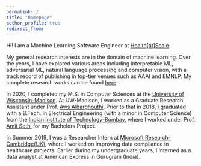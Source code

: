 ```yaml
---
permalink: /
title: "Homepage"
author_profile: true
redirect_from: 
---
```

Hi! 
I am a Machine Learning Software Engineer at [Health[at]Scale](https://healthatscale.com/).  

My general research interests are in the domain of machine learning. 
Over the years, I have explored various areas including interpretable ML, adversarial ML, natural language processing and computer vision, with a track record of publishing in top-tier venues such as AAAI and EMNLP. 
My complete research works can be found [here](/research).

In 2020, I completed my M.S. in Computer Sciences at the [University of Wisconsin-Madison](https://www.cs.wisc.edu). At UW-Madison, I worked as a Graduate Research Assistant under Prof. [Aws Albarghouthi](http://pages.cs.wisc.edu/~aws/). 
Prior to that in 2018, I graduated with a B.Tech. in Electrical Engineering (with a minor in Computer Science) from the [Indian Institute of Technology-Bombay](https://www.iitb.ac.in/), where I worked under Prof. [Amit Sethi](https://www.ee.iitb.ac.in/~asethi/) for my Bachelors Project.  

In Summer 2019, I was a Researcher Intern at [Microsoft Research-Cambridge(UK)](https://www.microsoft.com/en-us/research/lab/microsoft-research-cambridge/), where I worked on improving data compliance in healthcare projects. Earlier during my undergraduate years, I interned as a data analyst at American Express in Gurugram (India). 
